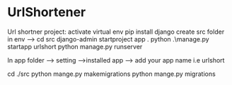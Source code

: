 # UrlShortener
Url shortner project:
activate virtual env
pip install django
create src folder in env --> cd src
django-admin startproject app .
python .\manage.py startapp urlshort
python manage.py runserver


In app folder --> setting -->installed app --> add your app name i.e urlshort

cd ./src
python mange.py makemigrations
python mange.py migrations
